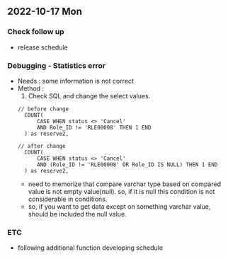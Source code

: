 ## 2022-10-17 Mon

### Check follow up
+ release schedule

### Debugging - Statistics error
+ Needs : some information is not correct
+ Method :
  1. Check SQL and change the select values.
  ```roomsql
  // before change
    COUNT(
        CASE WHEN status <> 'Cancel' 
        AND Role_ID != 'RLE00008' THEN 1 END
    ) as reserve2, 
  ```
  ```roomsql  
  // after change
    COUNT(
        CASE WHEN status <> 'Cancel' 
        AND (Role_ID != 'RLE00008' OR Role_ID IS NULL) THEN 1 END
    ) as reserve2, 
  ```
  + need to memorize that compare varchar type based on compared value is not empty value(null). so, if it is null this condition is not considerable in conditions.
  + so, if you want to get data except on something varchar value, should be included the null value.

### ETC
+ following additional function developing schedule